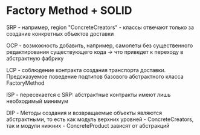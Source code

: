 # Factory Method + SOLID
 
SRP - например, region "ConcreteCreators" - классы отвечают только за создание конкретных объектов доставки

OCP - возможность добавить, например, самолеты без существенного редактирования существующего кода -> что приведет к переходу в абстрактную фабрику

LCP - соблюдение контракта создания транспорта доставки. Предсказуемое поведение подтипов базового абстрактного класса FactoryMethod

ISP - пересекается с SRP: абстрактные контракты имеют лишь необходимый минимум

DIP -  Методы создания и возвращаемые объекты являются абстрактными, то есть как модуль верхних уровней - ConcreteCreators, так и модули нижних - ConcreteProduct зависят 
       от абстракций
 
